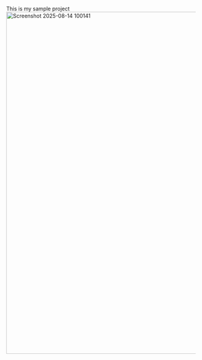 This is my sample project 
<img width="1535" height="909" alt="Screenshot 2025-08-14 100141" src="https://github.com/user-attachments/assets/474bf88a-6639-4da7-8546-308d8be7af2a" />
